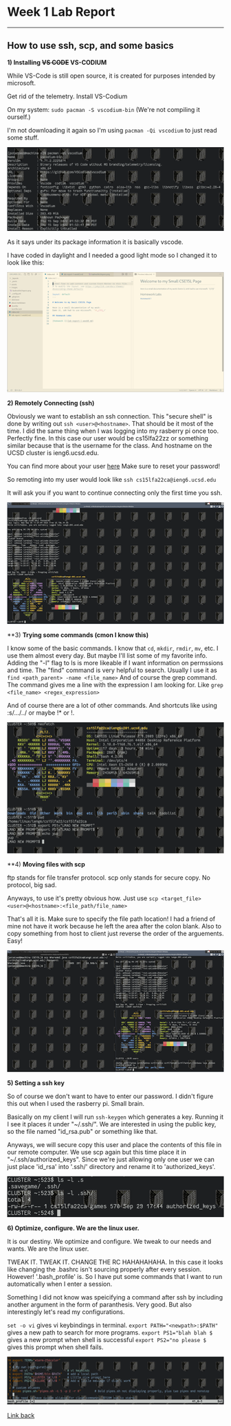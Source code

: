 
# Week 1 Lab Report
---

## How to use ssh, scp, and some basics

 
**1) Installing ~~VS CODE~~ VS-CODIUM**

While VS-Code is still open source, it is created for purposes intended by microsoft.

Get rid of the telemetry. Install VS-Codium

On my system: `sudo pacman -S vscodium-bin` (We're not compiling it ourself.)

I'm not downloading it again so I'm using `pacman -Qi vscodium` to just read some stuff.

![Image](images/vscodium.png)

As it says under its package information it is basically vscode.

I have coded in daylight and I needed a good light mode so I changed it to look like this:

![Image](images/vs_snapshot.png)

 
**2) Remotely Connecting (ssh)**

Obviously we want to establish an ssh connection. This "secure shell" is done by writing out `ssh <user>@<hostname>`. That should be it most of the time. I did the same thing when I was logging into my rasberry pi once too. Perfectly fine. In this case our user would be cs15lfa22zz or something similar because that is the username for the class. And hostname on the UCSD cluster is ieng6.ucsd.edu. 

You can find more about your user [here](https://sdacs.ucsd.edu/~icc/index.php)
Make sure to reset your password!

So remoting into my user would look like `ssh cs15lfa22ca@ieng6.ucsd.edu`

It will ask you if you want to continue connecting only the first time you ssh.


![Image](images/sshing_into_user.png)


**3) **Trying some commands (cmon I know this)**
    
I know some of the basic commands. I know that `cd`, `mkdir`, `rmdir`, `mv`, etc. I use them almost every day. But maybe I'll list some of my favorite info.
Adding the "-l" flag to ls is more likeable if I want information on permssions and time. 
The "find" command is very helpful to search. Usually I use it as `find <path_parent> -name <file_name>`
And of course the grep command. The command gives me a line with the expression I am looking for. Like `grep <file_name> <regex_expression>`

And of course there are a lot of other commands. And shortcuts like using :s/.../../ or maybe !* or !<number>.

![Image](images/bash_commands.png)


**4) **Moving files with scp**

ftp stands for file transfer protocol. scp only stands for secure copy. No protocol, big sad.

Anyways, to use it's pretty obvious how. 
Just use `scp <target_file> <user>@<hostname>:<file_path/file_name>`

That's all it is. Make sure to specify the file path location! I had a friend of mine not  have it work because he left the area after the colon blank. Also to copy something from host to client just reverse the order of the arguements. Easy!

![Image](images/scp.png)

**5) Setting a ssh key**
 
So of course we don't want to have to enter our password. I didn't figure this out when I used the rasberry pi. Small brain.

Basically on my client I will run `ssh-keygen` which generates a key. Running it I see it places it under "~/.ssh/". We are interested in using the public key, so the file named "id_rsa.pub" or something like that.

Anyways, we will secure copy this user and place the contents of this file in our remote computer. We use scp again but this time place it in "~/.ssh/authorized_keys". Since we're just allowing only one user we can just place 'id_rsa' into '.ssh/' directory and rename it to 'authorized_keys'.
    
![Image](images/ssh_authorized_keys.png)




**6) Optimize, configure. We are the linux user.**
 
It is our destiny. We optimize and configure. We tweak to our needs and wants. We are the linux user.

TWEAK IT. TWEAK IT.
CHANGE THE RC HAHAHAHAHA.
In this case it looks like changing the .bashrc isn't sourcing properly after every session.
However! '.bash_profile' is. So I have put some commands that I want to run automatically when I enter a session.

Something I did not know was speicifying a command after ssh by including another argument in the form of paranthesis. Very good. But also interestingly let's read my configurations.

`set -o vi` gives vi keybindings in terminal.
`export PATH="<newpath>:$PATH"` gives a new path to search for more programs.
`export PS1="blah blah $ ` gives a new prompt when shell is successful
`export PS2="no please $ ` gives this prompt when shell fails.

![Image](images/custom_bash_profile.png)




[Link back](index.md)
